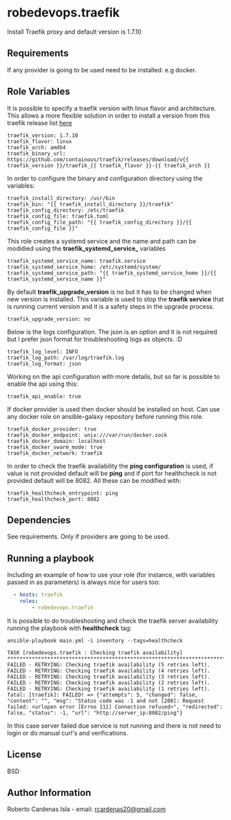 robedevops.traefik
=========

Install Traefik proxy and default version is 1.7.10

Requirements
------------

If any provider is going to be used need to be installed: e.g docker.

Role Variables
--------------
It is possible to specify a traefik version with linux flavor and architecture. This allows a more flexible solution in order to install a version from this traefik release list [here](https://github.com/containous/traefik/releases)

```
traefik_version: 1.7.10
traefik_flavor: linux
traefik_arch: amd64
traefik_binary_url: https://github.com/containous/traefik/releases/download/v{{ traefik_version }}/traefik_{{ traefik_flavor }}-{{ traefik_arch }}
```

In order to configure the binary and configuration directory using the variables:

```
traefik_install_directory: /usr/bin
traefik_bin: "{{ traefik_install_directory }}/traefik"
traefik_config_directory: /etc/traefik
traefik_config_file: traefik.toml
traefik_config_file_path: "{{ traefik_config_directory }}/{{ traefik_config_file }}"
```

This role creates a systemd service and the name and path can be modidied using the **traefik_systemd_service_** variables

```
traefik_systemd_service_name: traefik.service
traefik_systemd_service_home: /etc/systemd/system/
traefik_systemd_service_path: "{{ traefik_systemd_service_home }}/{{ traefik_systemd_service_name }}"
```

By default **traefik_upgrade_version** is no but it has to be changed when new version is installed. This variable is used to stop the **traefik service** that is running current version and it is a safety steps in the upgrade process.

```
traefik_upgrade_version: no
```

Below is the logs configuration. The json is an option and it is not required but I prefer json format for troubleshooting logs as objects. :D

```
traefik_log_level: INFO
traefik_log_path: /var/log/traefik.log
traefik_log_format: json
```

Working on the api configuration with more details, but so far is possible to enable the api using this:

```
traefik_api_enable: true
```

If docker provider is used then docker should be installed on host. Can use any docker role on ansible-galaxy repository before running this role. 

```
traefik_docker_provider: true
traefik_docker_endpoint: unix:///var/run/docker.sock
traefik_docker_domain: localhost
traefik_docker_swarm_mode: true
traefik_docker_network: traefik
```

In order to check the traefik availability the **ping configuration** is used, if value is not provided default will be **ping** and if port for healthcheck is not provided default will be 8082. All these can be modified with:

```
traefik_healthcheck_entrypoint: ping
traefik_healthcheck_port: 8082
```

Dependencies
------------

See requirements. Only if providers are going to be used.

Running a playbook
----------------

Including an example of how to use your role (for instance, with variables passed in as parameters) is always nice for users too:

```yaml
  - hosts: traefik
    roles:
        - robedevops.traefik
```

It is possible to do troubleshooting and check the traefik server availability running the playbook with **healthcheck** tag:

```
ansible-playbook main.yml -i inventory --tags=healthcheck

TASK [robedevops.traefik : Checking traefik availability] ******************************************************************************************************************
FAILED - RETRYING: Checking traefik availability (5 retries left).
FAILED - RETRYING: Checking traefik availability (4 retries left).
FAILED - RETRYING: Checking traefik availability (3 retries left).
FAILED - RETRYING: Checking traefik availability (2 retries left).
FAILED - RETRYING: Checking traefik availability (1 retries left).
fatal: [traefik]: FAILED! => {"attempts": 5, "changed": false, "content": "", "msg": "Status code was -1 and not [200]: Request failed: <urlopen error [Errno 111] Connection refused>", "redirected": false, "status": -1, "url": "http://server_ip:8082/ping"}
```

In this case server failed due service is not running and there is not need to login or do manual curl's and verifications.


License
-------

BSD

Author Information
------------------

Roberto Cardenas Isla - email: rcardenas20@gmail.com
